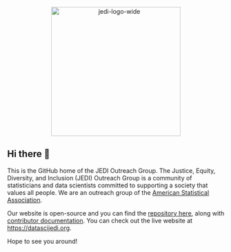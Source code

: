 <p align="center"><img src="https://datascijedi.netlify.app/images/jedi-logo-wide.png" alt="jedi-logo-wide" width="300"/></p>

## Hi there 👋

This is the GitHub home of the JEDI Outreach Group. The Justice, Equity, Diversity, and Inclusion (JEDI) Outreach Group is a community of statisticians and data scientists committed to supporting a society that values all people. We are an outreach group of the [American Statistical Association](https://amstat.org). 

Our website is open-source and you can find the [repository here](https://github.com/datascijedi/website), along with [contributor documentation](https://github.com/datascijedi/website/blob/main/CONTRIBUTING.md). You can check out the live website at https://datascijedi.org. 

Hope to see you around! 
